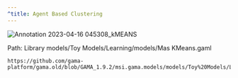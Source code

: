 ```yaml
---
^title: Agent Based Clustering
---
```


![Annotation 2023-04-16 045308_kMEANS](https://user-images.githubusercontent.com/4437331/232264009-7ebc282c-2652-418c-a8ae-4390945d9edb.png)

Path: Library models/Toy Models/Learning/models/Mas KMeans.gaml

```gaml reference
https://github.com/gama-platform/gama.old/blob/GAMA_1.9.2/msi.gama.models/models/Toy%20Models/Learning/models/Mas%20KMeans.gaml
```


